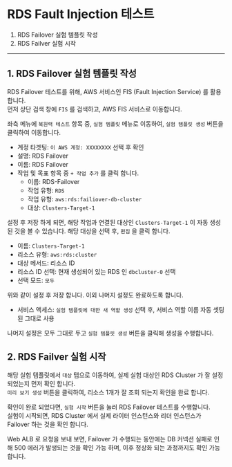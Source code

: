 # RDS Fault Injection 테스트

1. RDS Failover 실험 템플릿 작성
2. RDS Failver 실험 시작



---
## 1. RDS Failover 실험 템플릿 작성
RDS Failover 테스트를 위해, AWS 서비스인 FIS (Fault Injection Service) 를 활용합니다.  
먼저 상단 검색 창에 `FIS` 를 검색하고, AWS FIS 서비스로 이동합니다.  

좌측 메뉴에 `복원력 테스트` 항목 중, `실험 템플릿` 메뉴로 이동하여, `실험 템플릿 생성` 버튼을 클릭하여 이동합니다.

- 계정 타겟팅: `이 AWS 계정: XXXXXXXX` 선택 후 확인
- 설명: RDS Failover
- 이름: RDS Failover
- 작업 및 목표 항목 중 `+ 작업 추가` 를 클릭 합니다.
  * 이름: RDS-Failover
  * 작업 유형: `RDS`
  * 작업 유형: `aws:rds:failiover-db-cluster`
  * 대상: `Clusters-Target-1` 
  
설정 후 저장 하게 되면, 해당 작업과 연결된 대상인 `Clusters-Target-1` 이 자동 생성된 것을 볼 수 있습니다. 
해당 대상을 선택 후, `편집` 을 클릭 합니다.

* 이름: `Clusters-Target-1`
* 리소스 유형: `aws:rds:cluster`
* 대상 메서드: 리소스 ID
* 리소스 ID 선택: 현재 생성되어 있는 RDS 인 `dbcluster-0` 선택
* 선택 모드: `모두` 

위와 같이 설정 후 저장 합니다.
이외 나머지 설정도 완료하도록 합니다.

- 서비스 액세스: `실험 템플릿에 대한 새 역할 생성` 선택 후, 서비스 역할 이름 자동 셋팅된 그대로 사용

나머지 설정은 모두 그대로 두고 `실험 템플릿 생성` 버튼을 클릭해 생성을 수행합니다.  


## 2. RDS Failver 실험 시작

해당 실험 템플릿에서 `대상` 탭으로 이동하여, 실제 실험 대상인 RDS Cluster 가 잘 설정되었는지 먼저 확인 합니다.  
`미리 보기 생성` 버튼을 클릭하여, 리소스 1개가 잘 조회 되는지 확인을 완료 합니다.  

확인이 완료 되었다면, `실험 시작` 버튼을 눌러 RDS Failover 테스트를 수행합니다.  
실험이 시작되면, RDS Cluster 에서 실제 라이터 인스턴스와 리더 인스턴스가 Failover 하는 것을 확인 합니다.

Web ALB 로 요청을 보내 보면, Failover 가 수행되는 동안에는 DB 커넥션 실패로 인해 500 에러가 발생되는 것을 확인 가능 하며, 이후 정상화 되는 과정까지도 확인 가능합니다.  

